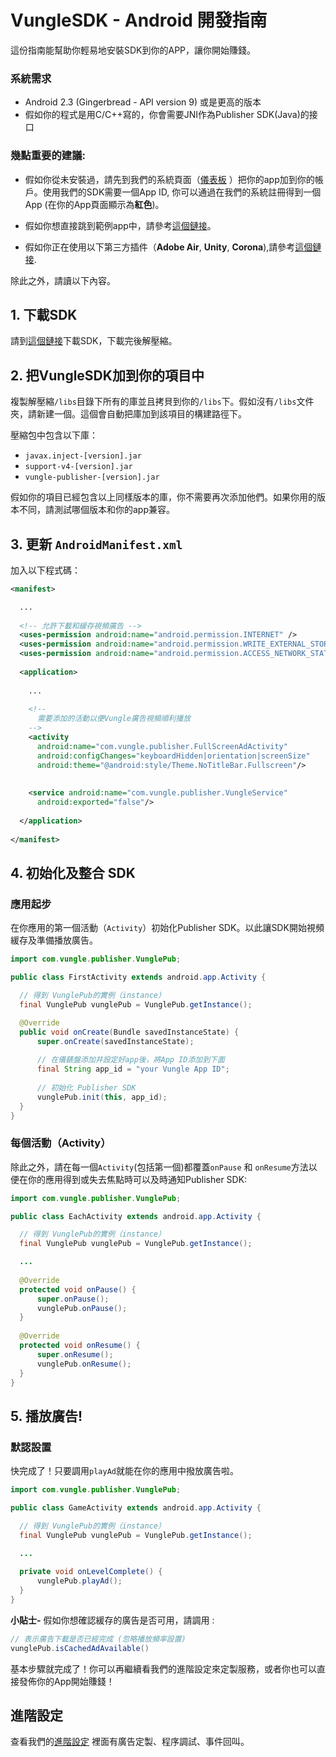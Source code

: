 # VungleSDK - Android 開發指南

這份指南能幫助你輕易地安裝SDK到你的APP，讓你開始賺錢。

### 系統需求

* Android 2.3 (Gingerbread - API version 9) 或是更高的版本
* 假如你的程式是用C/C++寫的，你會需要JNI作為Publisher SDK(Java)的接口

### 幾點重要的建議:

* 假如你從未安裝過，請先到我們的系統頁面（[儀表板](https://v.vungle.com/dashboard/login) ）把你的app加到你的帳戶。使用我們的SDK需要一個App ID, 你可以通過在我們的系統註冊得到一個App (在你的App頁面顯示為**紅色**)。

* 假如你想直接跳到範例app中，請參考[這個鏈接](https://github.com/Vungle/publisher-sample-android)。

* 假如你正在使用以下第三方插件（**Adobe Air**, **Unity**, **Corona**),請參考[這個鏈接](https://v.vungle.com/dev/plugins).

除此之外，請讀以下內容。

## 1. 下載SDK

請到[這個鏈接](https://v.vungle.com/dev/android)下載SDK，下載完後解壓縮。 

## 2. 把VungleSDK加到你的項目中

複製解壓縮`/libs`目錄下所有的庫並且拷貝到你的`/libs`下。假如沒有`/libs`文件夾，請新建一個。這個會自動把庫加到該項目的構建路徑下。

壓縮包中包含以下庫：
* `javax.inject-[version].jar`
* `support-v4-[version].jar`
* `vungle-publisher-[version].jar`

假如你的項目已經包含以上同樣版本的庫，你不需要再次添加他們。如果你用的版本不同，請測試哪個版本和你的app兼容。

## 3. 更新 `AndroidManifest.xml`

加入以下程式碼：

```xml
<manifest>

  ...
  
  <!-- 允許下載和緩存視頻廣告 -->
  <uses-permission android:name="android.permission.INTERNET" />
  <uses-permission android:name="android.permission.WRITE_EXTERNAL_STORAGE" />
  <uses-permission android:name="android.permission.ACCESS_NETWORK_STATE" />
  
  <application>
  
    ...
    
    <!--
      需要添加的活動以便Vungle廣告視頻順利播放
    -->
    <activity
      android:name="com.vungle.publisher.FullScreenAdActivity"
      android:configChanges="keyboardHidden|orientation|screenSize"
      android:theme="@android:style/Theme.NoTitleBar.Fullscreen"/>
    
    
    <service android:name="com.vungle.publisher.VungleService"
      android:exported="false"/>
    
  </application>
  
</manifest>
```

## 4. 初始化及整合 SDK

### 應用起步

在你應用的第一個活動（`Activity`）初始化Publisher SDK。以此讓SDK開始視頻緩存及準備播放廣告。

```java
import com.vungle.publisher.VunglePub;

public class FirstActivity extends android.app.Activity {

  // 得到 VunglePub的實例（instance）
  final VunglePub vunglePub = VunglePub.getInstance();

  @Override
  public void onCreate(Bundle savedInstanceState) {
      super.onCreate(savedInstanceState);
      
      // 在儀錶盤添加并設定好app後，將App ID添加到下面
      final String app_id = "your Vungle App ID";
      
      // 初始化 Publisher SDK
      vunglePub.init(this, app_id);
  }
}
```

### 每個活動（Activity）

除此之外，請在每一個`Activity`(包括第一個)都覆蓋`onPause` 和 `onResume`方法以便在你的應用得到或失去焦點時可以及時通知Publisher SDK:

```java
import com.vungle.publisher.VunglePub;

public class EachActivity extends android.app.Activity {

  // 得到 VunglePub的實例（instance）
  final VunglePub vunglePub = VunglePub.getInstance();

  ...
  
  @Override
  protected void onPause() {
      super.onPause();
      vunglePub.onPause();
  }
  
  @Override
  protected void onResume() {
      super.onResume();
      vunglePub.onResume();
  }
}
```

## 5. 播放廣告!

### 默認設置

快完成了！只要調用`playAd`就能在你的應用中撥放廣告啦。

```java
import com.vungle.publisher.VunglePub;

public class GameActivity extends android.app.Activity {

  // 得到 VunglePub的實例（instance）
  final VunglePub vunglePub = VunglePub.getInstance();

  ...
  
  private void onLevelComplete() {
      vunglePub.playAd();
  }
}
```

**小貼士-** 假如你想確認緩存的廣告是否可用，請調用 :

```java
// 表示廣告下載是否已經完成 (忽略播放頻率設置)
vunglePub.isCachedAdAvailable()
```

基本步驟就完成了！你可以再繼續看我們的進階設定來定製服務，或者你也可以直接發佈你的App開始賺錢！

<a name="advancedStartupConfig"></a>
## 進階設定

查看我們的[進階設定](https://github.com/Vungle/vungle-resources/blob/master/%E4%B8%AD%E6%96%87/Android-resources/3.0.x/android-advanced-settings.md) 裡面有廣告定製、程序調試、事件回叫。
